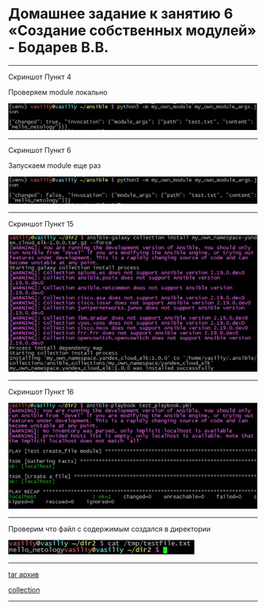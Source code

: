 # Домашнее задание к занятию 6 «Создание собственных модулей» - Бодарев В.В.

---

Скриншот Пункт 4 

Проверяем module локально

![image alt](https://github.com/vasionxxx/ans/blob/main/31.jpg)

---

Скриншот Пункт 6

Запускаем module еще раз

![image alt](https://github.com/vasionxxx/ans/blob/main/32.jpg)

---

Скриншот Пункт 15

![image alt](https://github.com/vasionxxx/ans/blob/main/33.jpg)

---

Скриншот Пункт 16

![image alt](https://github.com/vasionxxx/ans/blob/main/34.jpg)

---

Проверим что файл с содержимым создался в директории

![image alt](https://github.com/vasionxxx/ans/blob/main/35.jpg)

---

[tar архив](https://github.com/vasionxxx/my_own_collection/blob/main/my_own_namespace/yandex_cloud_elk/my_own_namespace-yandex_cloud_elk-1.0.0.tar.gz)

[collection](https://github.com/vasionxxx/my_own_collection/tree/main/my_own_namespace/yandex_cloud_elk)

---
